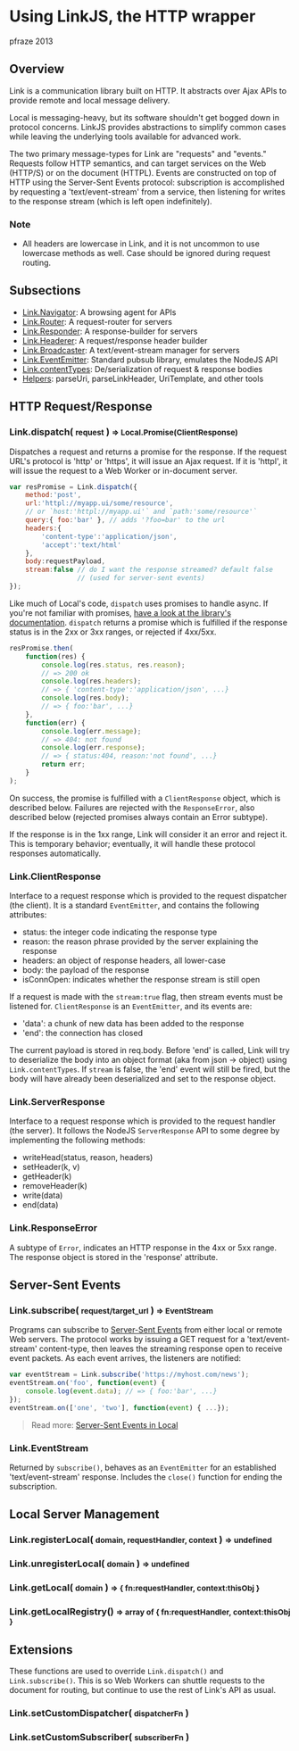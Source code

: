 Using LinkJS, the HTTP wrapper
==============================

pfraze 2013


## Overview

Link is a communication library built on HTTP. It abstracts over Ajax APIs to provide remote and local message delivery.

Local is messaging-heavy, but its software shouldn't get bogged down in protocol concerns. LinkJS provides abstractions to simplify common cases while leaving the underlying tools available for advanced work.

The two primary message-types for Link are "requests" and "events." Requests follow HTTP semantics, and can target services on the Web (HTTP/S) or on the document (HTTPL). Events are constructed on top of HTTP using the Server-Sent Events protocol: subscription is accomplished by requesting a 'text/event-stream' from a service, then listening for writes to the response stream (which is left open indefinitely).

### Note

 - All headers are lowercase in Link, and it is not uncommon to use lowercase methods as well. Case should be ignored during request routing.


## Subsections

 - [Link.Navigator](linkjs/navigator.md): A browsing agent for APIs
 - [Link.Router](linkjs/router.md): A request-router for servers
 - [Link.Responder](linkjs/responder.md): A response-builder for servers
 - [Link.Headerer](linkjs/headerer.md): A request/response header builder
 - [Link.Broadcaster](linkjs/broadcaster.md): A text/event-stream manager for servers
 - [Link.EventEmitter](linkjs/eventemitter.md): Standard pubsub library, emulates the NodeJS API
 - [Link.contentTypes](linkjs/contenttypes.md): De/serialization of request & response bodies
 - [Helpers](linkjs/helpers.md): parseUri, parseLinkHeader, UriTemplate, and other tools


## HTTP Request/Response

### Link.dispatch( <small>request</small> ) <small>=> Local.Promise(ClientResponse)</small>

Dispatches a request and returns a promise for the response. If the request URL's protocol is 'http' or 'https', it will issue an Ajax request. If it is 'httpl', it will issue the request to a Web Worker or in-document server.

```javascript
var resPromise = Link.dispatch({
    method:'post',
    url:'httpl://myapp.ui/some/resource',
    // or `host:'httpl://myapp.ui'` and `path:'some/resource'`
    query:{ foo:'bar' }, // adds '?foo=bar' to the url
    headers:{
        'content-type':'application/json',
        'accept':'text/html'
    },
    body:requestPayload,
    stream:false // do I want the response streamed? default false
                 // (used for server-sent events)
});
```

Like much of Local's code, `dispatch` uses promises to handle async. If you're not familiar with promises, [have a look at the library's documentation](promises.md). `dispatch` returns a promise which is fulfilled if the response status is in the 2xx or 3xx ranges, or rejected if 4xx/5xx.

```javascript
resPromise.then(
    function(res) {
        console.log(res.status, res.reason);
        // => 200 ok
        console.log(res.headers);
        // => { 'content-type':'application/json', ...}
        console.log(res.body);
        // => { foo:'bar', ...}
    },
    function(err) {
        console.log(err.message);
        // => 404: not found
        console.log(err.response);
        // => { status:404, reason:'not found', ...}
        return err;
    }
);
```

On success, the promise is fulfilled with a `ClientResponse` object, which is described below. Failures are rejected with the `ResponseError`, also described below (rejected promises always contain an Error subtype).

If the response is in the 1xx range, Link will consider it an error and reject it. This is temporary behavior; eventually, it will handle these protocol responses automatically.

### Link.ClientResponse

Interface to a request response which is provided to the request dispatcher (the client). It is a standard `EventEmitter`, and contains the following attributes:

 - status: the integer code indicating the response type
 - reason: the reason phrase provided by the server explaining the response
 - headers: an object of response headers, all lower-case
 - body: the payload of the response
 - isConnOpen: indicates whether the response stream is still open

If a request is made with the `stream:true` flag, then stream events must be listened for. `ClientResponse` is an `EventEmitter`, and its events are:

 - 'data': a chunk of new data has been added to the response
 - 'end': the connection has closed

The current payload is stored in req.body. Before 'end' is called, Link will try to deserialize the body into an object format (aka from json -> object) using `Link.contentTypes`. If `stream` is false, the 'end' event will still be fired, but the body will have already been deserialized and set to the response object.

### Link.ServerResponse

Interface to a request response which is provided to the request handler (the server). It follows the NodeJS `ServerResponse` API to some degree by implementing the following methods:

 - writeHead(status, reason, headers)
 - setHeader(k, v)
 - getHeader(k)
 - removeHeader(k)
 - write(data)
 - end(data)

### Link.ResponseError

A subtype of `Error`, indicates an HTTP response in the 4xx or 5xx range. The response object is stored in the 'response' attribute.


## Server-Sent Events

### Link.subscribe( <small>request/target_url</small> ) <small>=> EventStream</small>

Programs can subscribe to <a target="_top" href="https://developer.mozilla.org/en-US/docs/Server-sent_events/Using_server-sent_events">Server-Sent Events</a> from either local or remote Web servers. The protocol works by issuing a GET request for a 'text/event-stream' content-type, then leaves the streaming response open to receive event packets. As each event arrives, the listeners are notified:

```javascript
var eventStream = Link.subscribe('https://myhost.com/news');
eventStream.on('foo', function(event) {
    console.log(event.data); // => { foo:'bar', ...}
});
eventStream.on(['one', 'two'], function(event) { ...});
```

 > Read more: [Server-Sent Events in Local](events.md)

### Link.EventStream

Returned by `subscribe()`, behaves as an `EventEmitter` for an established 'text/event-stream' response. Includes the `close()` function for ending the subscription.


## Local Server Management

### Link.registerLocal( <small>domain, requestHandler, context</small> ) <small>=> undefined</small>

### Link.unregisterLocal( <small>domain</small> ) <small>=> undefined</small>

### Link.getLocal( <small>domain</small> ) <small>=> { fn:requestHandler, context:thisObj }</small>

### Link.getLocalRegistry() <small>=> array of { fn:requestHandler, context:thisObj }</small>


## Extensions

These functions are used to override `Link.dispatch()` and `Link.subscribe()`. This is so Web Workers can shuttle requests to the document for routing, but continue to use the rest of Link's API as usual.

### Link.setCustomDispatcher( <small>dispatcherFn</small> )

### Link.setCustomSubscriber( <small>subscriberFn</small> )
